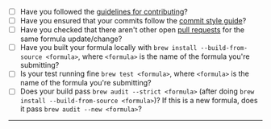<!-- Use [x] to mark item done, or just click the checkboxes with device pointer -->

- [ ] Have you followed the [guidelines for contributing](https://github.com/Homebrew/homebrew-core/blob/HEAD/CONTRIBUTING.md)?
- [ ] Have you ensured that your commits follow the [commit style guide](https://docs.brew.sh/Formula-Cookbook#commit)?
- [ ] Have you checked that there aren't other open [pull requests](https://github.com/Homebrew/homebrew-core/pulls) for the same formula update/change?
- [ ] Have you built your formula locally with `brew install --build-from-source <formula>`, where `<formula>` is the name of the formula you're submitting?
- [ ] Is your test running fine `brew test <formula>`, where `<formula>` is the name of the formula you're submitting?
- [ ] Does your build pass `brew audit --strict <formula>` (after doing `brew install --build-from-source <formula>`)? If this is a new formula, does it pass `brew audit --new <formula>`?

-----
